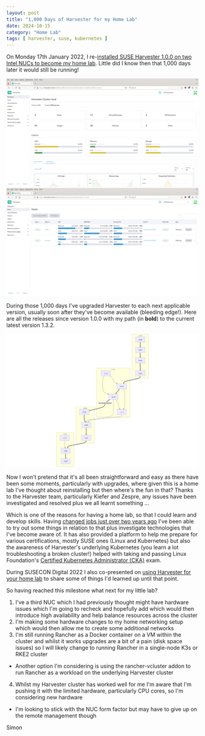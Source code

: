 ```yaml
---
layout: post
title: "1,000 Days of Harvester for my Home Lab"
date: 2024-10-15
category: "Home Lab" 
tags: [ harvester, suse, kubernetes ]
---
```

On Monday 17th January 2022, I re-[installed SUSE Harvester 1.0.0 on two Intel NUCs to become my home lab](https://simonflood.info/blog/2021/12/31/nuc-nuc-whos-there). Little did I know then that 1,000 days later it would still be running!

![Harvester Dashboard](/assets/images/Harvester-1000-Dashboard.png)
![Harvester Hosts](/assets/images/Harvester-1000-Hosts.png)

During those 1,000 days I've upgraded Harvester to each next applicable version, usually soon after they've become available (bleeding edge!). Here are all the releases since version 1.0.0 with my path (in **bold**) to the current latest version 1.3.2.

![Harvester upgrade path](/assets/images/Harvester-1000-upgrade-path.png)

Now I won't pretend that it's all been straightforward and easy as there have been some moments, particularly with upgrades, where given this is a home lab I've thought about reinstalling but then where's the fun in that? Thanks to the Harvester team, particularly Kiefer and Zespre, any issues have been investigated and resolved plus we all learnt something ...

Which is one of the reasons for having a home lab, so that I could learn and develop skills. Having [changed jobs just over two years ago](https://simonflood.info/blog/2022/09/01/my-future-is-bright-my-future-is-green-white-and-orange) I've been able to try out some things in relation to that plus investigate technologies that I've become aware of. It has also provided a platform to help me prepare for various certifications, mostly SUSE ones (Linux and Kubernetes) but also the awareness of Harvester's underlying Kubernetes (you learn a lot troubleshooting a broken cluster!) helped with taking and passing Linux Foundation's [Certified Kubernetes Administrator (CKA)](https://training.linuxfoundation.org/certification/certified-kubernetes-administrator-cka/) exam.

During SUSECON Digital 2022 I also co-presented on [using Harvester for your home lab](https://www.youtube.com/watch?v=tYSsJmqKws4) to share some of things I'd learned up until that point.

So having reached this milestone what next for my little lab?

1. I've a third NUC which I had previously thought might have hardware issues which I'm going to recheck and hopefully add which would then introduce high availability and help balance resources across the cluster
2. I'm making some hardware changes to my home networking setup which would then allow me to create some additional networks
3. I'm still running Rancher as a Docker container on a VM within the cluster and whilst it works upgrades are a bit of a pain (disk space issues) so I will likely change to running Rancher in a single-node K3s or RKE2 cluster
  - Another option I'm considering is using the rancher-vcluster addon to run Rancher as a workload on the underlying Harvester cluster
4. Whilst my Harvester cluster has worked well for me I'm aware that I'm pushing it with the limited hardware, particularly CPU cores, so I'm considering new hardware
  - I'm looking to stick with the NUC form factor but may have to give up on the remote management though

Simon
